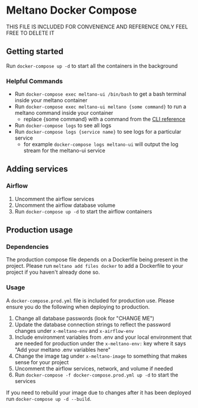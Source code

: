# Meltano Docker Compose

THIS FILE IS INCLUDED FOR CONVENIENCE AND REFERENCE ONLY FEEL FREE TO DELETE IT

## Getting started

Run `docker-compose up -d` to start all the containers in the background

### Helpful Commands

- Run `docker-compose exec meltano-ui /bin/bash` to get a bash terminal inside your meltano container
- Run `docker-compose exec meltano-ui meltano {some command}` to run a meltano command inside your container
  - replace {some command} with a command from the [CLI reference](https://meltano.com/docs/command-line-interface.html)
- Run `docker-compose logs` to see all logs
- Run `docker-compose logs {service name}` to see logs for a particular service
  - for example `docker-compose logs meltano-ui` will output the log stream for the meltano-ui service

## Adding services

### Airflow

1. Uncomment the airflow services
2. Uncomment the airflow database volume
3. Run `docker-compose up -d` to start the airflow containers

## Production usage

### Dependencies

The production compose file depends on a Dockerfile being present in the project. Please run `meltano add files docker` to add a Dockerfile to your project if you haven't already done so.

### Usage

A `docker-compose.prod.yml` file is included for production use. Please ensure you do the following when deploying to production.

1. Change all database passwords (look for "CHANGE ME")
2. Update the database connection strings to reflect the password changes under `x-meltano-env` and `x-airflow-env`
3. Include environment variables from .env and your local environment that are needed for production under the `x-meltano-env:` key where it says "Add your meltano .env variables here"
4. Change the image tag under `x-meltano-image` to something that makes sense for your project
5. Uncomment the airflow services, network, and volume if needed
6. Run `docker-compose -f docker-compose.prod.yml up -d` to start the services

If you need to rebuild your image due to changes after it has been deployed run `docker-compose up -d --build`.
